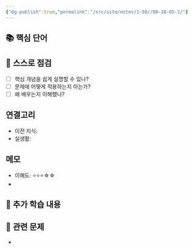 ```yaml
---
{"dg-publish":true,"permalink":"/src/site/notes/1-50//08-18-05-1/"}
---
```




## 📚 핵심 단어
<!-- 물리적 노트에서 옮겨 적은 핵심 단어들 -->

## 🧠 스스로 점검
- [ ] 핵심 개념을 쉽게 설명할 수 있나?
- [ ] 문제에 어떻게 적용하는지 아는가?
- [ ] 왜 배우는지 이해했나?

## 연결고리
- 이전 지식: 
- 실생활: 

## 메모
- 이해도: ⭐⭐⭐☆☆
- 

## 📝 추가 학습 내용
<!-- 검색해서 찾은 추가 설명이나 개념 -->


## 🔗 관련 문제
<!-- 이 강의와 연결된 문제풀이 오답 노트 링크 -->
- 